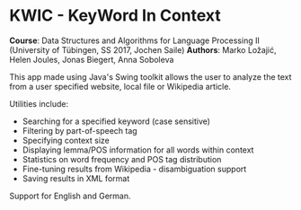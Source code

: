 
# KWIC - KeyWord In Context

**Course**: Data Structures and Algorithms for Language Processing II (University of Tübingen, SS 2017, Jochen Saile)
**Authors**: Marko Ložajić, Helen Joules, Jonas Biegert, Anna Soboleva

This app made using Java's Swing toolkit allows the user to analyze the text from a user specified website, local file or Wikipedia article.

Utilities include:

 - Searching for a specified keyword (case sensitive)
 - Filtering by part-of-speech tag
 - Specifying context size
 - Displaying lemma/POS information for all words within context
 - Statistics on word frequency and POS tag distribution
 - Fine-tuning results from Wikipedia - disambiguation support
 - Saving results in XML format

Support for English and German.


